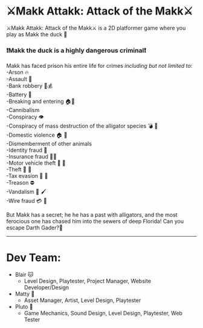 # :crossed_swords:Makk Attakk: Attack of the Makk:crossed_swords:

:crossed_swords:Makk Attakk: Attack of the Makk:crossed_swords: is a 2D platformer game where you play as Makk the duck :baby_chick: <br>

### :heavy_exclamation_mark:Makk the duck is a highly dangerous criminal:heavy_exclamation_mark: 
Makk has faced prison his entire life for crimes *including but not limited to*: <br>
-Arson :fire:<br>
-Assault 🤛<br>
-Bank robbery :bank::moneybag:<br>
-Battery :battery:<br>
-Breaking and entering :house::hammer:<br>
-Cannibalism <br>
-Conspiracy :eye: <br> 
-Conspiracy of mass destruction of the alligator species :bomb: :crocodile: <br>
-Domestic violence :house: 🤛<br>
-Dismemberment of other animals<br>
-Identity fraud :no_entry_sign:<br>
-Insurance fraud :memo::no_entry_sign:<br>
-Motor vehicle theft :car: :running: <br>
-Theft :running: :department_store:<br>
-Tax evasion :running: :memo: <br>
-Treason :no_entry:<br>
-Vandalism :bricks: :paintbrush: <br>
-Wire fraud :credit_card: :no_entry_sign:<br>


But Makk has a secret; he he has a past with alligators, and the most ferocious one has chased him into the sewers of deep Florida!
Can you escape Darth Gader?:crocodile: <br>

***

# Dev Team:
- Blair :cat:
	- Level Design, Playtester, Project Manager, Website Developer/Design
- Matty :duck:
	- Asset Manager, Artist, Level Design, Playtester
- Pluto :fox_face:
	- Game Mechanics, Sound Design, Level Design, Playtester, Web Tester
